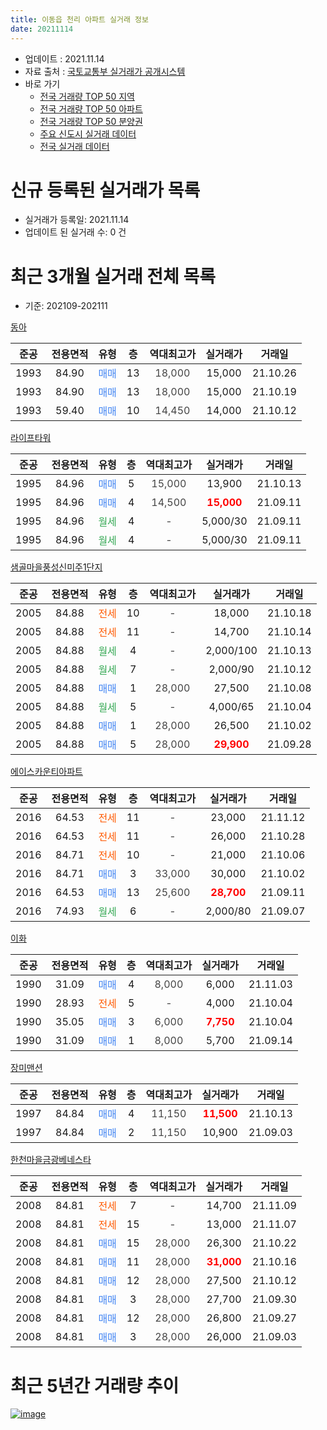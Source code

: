 ```yaml
---
title: 이동읍 천리 아파트 실거래 정보
date: 20211114
---
```


* 업데이트 : 2021.11.14
* 자료 출처 : [국토교통부 실거래가 공개시스템](http://rt.molit.go.kr)
* 바로 가기
    * [전국 거래량 TOP 50 지역](https://apt-info.github.io/apt-trade-info/tr)
    * [전국 거래량 TOP 50 아파트](https://apt-info.github.io/apt-trade-info/ta)
    * [전국 거래량 TOP 50 분양권](https://apt-info.github.io/apt-trade-info/tb)
    * [주요 신도시 실거래 데이터](https://apt-info.github.io/apt-trade-info/newtown)
    * [전국 실거래 데이터](https://apt-info.github.io/apt-trade-info/all)



<script async src="https://pagead2.googlesyndication.com/pagead/js/adsbygoogle.js"></script>
<!-- 기본광고 -->
<ins class="adsbygoogle"
     style="display:block"
     data-ad-client="ca-pub-1142216861245946"
     data-ad-slot="4805727019"
     data-ad-format="auto"
     data-full-width-responsive="true"></ins>
<script>
     (adsbygoogle = window.adsbygoogle || []).push({});
</script>


# 신규 등록된 실거래가 목록

* 실거래가 등록일: 2021.11.14
* 업데이트 된 실거래 수: 0 건




<script async src="https://pagead2.googlesyndication.com/pagead/js/adsbygoogle.js"></script>
<!-- 기본광고 -->
<ins class="adsbygoogle"
     style="display:block"
     data-ad-client="ca-pub-1142216861245946"
     data-ad-slot="4805727019"
     data-ad-format="auto"
     data-full-width-responsive="true"></ins>
<script>
     (adsbygoogle = window.adsbygoogle || []).push({});
</script>


# 최근 3개월 실거래 전체 목록
* 기준: 202109-202111


[동아](https://search.naver.com/search.naver?query=%EB%8F%99%EC%95%84)

|준공|전용면적|유형|층|역대최고가|실거래가|거래일|
|:---:|:---:|:---:|:---:|:---:|:---:|:---:|
|1993|84.90|<span style="color:#4285F3">매매</span>|13|<span style="color:#444444">18,000</span>|15,000|21.10.26|
|1993|84.90|<span style="color:#4285F3">매매</span>|13|<span style="color:#444444">18,000</span>|15,000|21.10.19|
|1993|59.40|<span style="color:#4285F3">매매</span>|10|<span style="color:#444444">14,450</span>|14,000|21.10.12|

[라이프타워](https://search.naver.com/search.naver?query=%EB%9D%BC%EC%9D%B4%ED%94%84%ED%83%80%EC%9B%8C)

|준공|전용면적|유형|층|역대최고가|실거래가|거래일|
|:---:|:---:|:---:|:---:|:---:|:---:|:---:|
|1995|84.96|<span style="color:#4285F3">매매</span>|5|<span style="color:#444444">15,000</span>|13,900|21.10.13|
|1995|84.96|<span style="color:#4285F3">매매</span>|4|<span style="color:#444444">14,500</span>|<b><span style="color:#FF0000">15,000</span></b>|21.09.11|
|1995|84.96|<span style="color:#34A853">월세</span>|4|<span style="color:#444444">-</span>|5,000/30|21.09.11|
|1995|84.96|<span style="color:#34A853">월세</span>|4|<span style="color:#444444">-</span>|5,000/30|21.09.11|

[샘골마을풍성신미주1단지](https://search.naver.com/search.naver?query=%EC%83%98%EA%B3%A8%EB%A7%88%EC%9D%84%ED%92%8D%EC%84%B1%EC%8B%A0%EB%AF%B8%EC%A3%BC1%EB%8B%A8%EC%A7%80)

|준공|전용면적|유형|층|역대최고가|실거래가|거래일|
|:---:|:---:|:---:|:---:|:---:|:---:|:---:|
|2005|84.88|<span style="color:#FF5A00">전세</span>|10|<span style="color:#444444">-</span>|18,000|21.10.18|
|2005|84.88|<span style="color:#FF5A00">전세</span>|11|<span style="color:#444444">-</span>|14,700|21.10.14|
|2005|84.88|<span style="color:#34A853">월세</span>|4|<span style="color:#444444">-</span>|2,000/100|21.10.13|
|2005|84.88|<span style="color:#34A853">월세</span>|7|<span style="color:#444444">-</span>|2,000/90|21.10.12|
|2005|84.88|<span style="color:#4285F3">매매</span>|1|<span style="color:#444444">28,000</span>|27,500|21.10.08|
|2005|84.88|<span style="color:#34A853">월세</span>|5|<span style="color:#444444">-</span>|4,000/65|21.10.04|
|2005|84.88|<span style="color:#4285F3">매매</span>|1|<span style="color:#444444">28,000</span>|26,500|21.10.02|
|2005|84.88|<span style="color:#4285F3">매매</span>|5|<span style="color:#444444">28,000</span>|<b><span style="color:#FF0000">29,900</span></b>|21.09.28|

[에이스카운티아파트](https://search.naver.com/search.naver?query=%EC%97%90%EC%9D%B4%EC%8A%A4%EC%B9%B4%EC%9A%B4%ED%8B%B0%EC%95%84%ED%8C%8C%ED%8A%B8)

|준공|전용면적|유형|층|역대최고가|실거래가|거래일|
|:---:|:---:|:---:|:---:|:---:|:---:|:---:|
|2016|64.53|<span style="color:#FF5A00">전세</span>|11|<span style="color:#444444">-</span>|23,000|21.11.12|
|2016|64.53|<span style="color:#FF5A00">전세</span>|11|<span style="color:#444444">-</span>|26,000|21.10.28|
|2016|84.71|<span style="color:#FF5A00">전세</span>|10|<span style="color:#444444">-</span>|21,000|21.10.06|
|2016|84.71|<span style="color:#4285F3">매매</span>|3|<span style="color:#444444">33,000</span>|30,000|21.10.02|
|2016|64.53|<span style="color:#4285F3">매매</span>|13|<span style="color:#444444">25,600</span>|<b><span style="color:#FF0000">28,700</span></b>|21.09.11|
|2016|74.93|<span style="color:#34A853">월세</span>|6|<span style="color:#444444">-</span>|2,000/80|21.09.07|

[이화](https://search.naver.com/search.naver?query=%EC%9D%B4%ED%99%94)

|준공|전용면적|유형|층|역대최고가|실거래가|거래일|
|:---:|:---:|:---:|:---:|:---:|:---:|:---:|
|1990|31.09|<span style="color:#4285F3">매매</span>|4|<span style="color:#444444">8,000</span>|6,000|21.11.03|
|1990|28.93|<span style="color:#FF5A00">전세</span>|5|<span style="color:#444444">-</span>|4,000|21.10.04|
|1990|35.05|<span style="color:#4285F3">매매</span>|3|<span style="color:#444444">6,000</span>|<b><span style="color:#FF0000">7,750</span></b>|21.10.04|
|1990|31.09|<span style="color:#4285F3">매매</span>|1|<span style="color:#444444">8,000</span>|5,700|21.09.14|

[장미맨션](https://search.naver.com/search.naver?query=%EC%9E%A5%EB%AF%B8%EB%A7%A8%EC%85%98)

|준공|전용면적|유형|층|역대최고가|실거래가|거래일|
|:---:|:---:|:---:|:---:|:---:|:---:|:---:|
|1997|84.84|<span style="color:#4285F3">매매</span>|4|<span style="color:#444444">11,150</span>|<b><span style="color:#FF0000">11,500</span></b>|21.10.13|
|1997|84.84|<span style="color:#4285F3">매매</span>|2|<span style="color:#444444">11,150</span>|10,900|21.09.03|

[한천마을금광베네스타](https://search.naver.com/search.naver?query=%ED%95%9C%EC%B2%9C%EB%A7%88%EC%9D%84%EA%B8%88%EA%B4%91%EB%B2%A0%EB%84%A4%EC%8A%A4%ED%83%80)

|준공|전용면적|유형|층|역대최고가|실거래가|거래일|
|:---:|:---:|:---:|:---:|:---:|:---:|:---:|
|2008|84.81|<span style="color:#FF5A00">전세</span>|7|<span style="color:#444444">-</span>|14,700|21.11.09|
|2008|84.81|<span style="color:#FF5A00">전세</span>|15|<span style="color:#444444">-</span>|13,000|21.11.07|
|2008|84.81|<span style="color:#4285F3">매매</span>|15|<span style="color:#444444">28,000</span>|26,300|21.10.22|
|2008|84.81|<span style="color:#4285F3">매매</span>|11|<span style="color:#444444">28,000</span>|<b><span style="color:#FF0000">31,000</span></b>|21.10.16|
|2008|84.81|<span style="color:#4285F3">매매</span>|12|<span style="color:#444444">28,000</span>|27,500|21.10.12|
|2008|84.81|<span style="color:#4285F3">매매</span>|3|<span style="color:#444444">28,000</span>|27,700|21.09.30|
|2008|84.81|<span style="color:#4285F3">매매</span>|12|<span style="color:#444444">28,000</span>|26,800|21.09.27|
|2008|84.81|<span style="color:#4285F3">매매</span>|3|<span style="color:#444444">28,000</span>|26,000|21.09.03|



<script async src="https://pagead2.googlesyndication.com/pagead/js/adsbygoogle.js"></script>
<!-- 기본광고 -->
<ins class="adsbygoogle"
     style="display:block"
     data-ad-client="ca-pub-1142216861245946"
     data-ad-slot="4805727019"
     data-ad-format="auto"
     data-full-width-responsive="true"></ins>
<script>
     (adsbygoogle = window.adsbygoogle || []).push({});
</script>


# 최근 5년간 거래량 추이


<div style="width:100%;">
    <canvas id="deal_progress" height="200"></canvas>
</div>

<script>
new Chart(document.getElementById("deal_progress"), {
    type: 'line',
    data: {
        labels: ['16.01','16.02','16.03','16.04','16.05','16.06','16.07','16.08','16.09','16.10','16.11','16.12','17.01','17.02','17.03','17.04','17.05','17.06','17.07','17.08','17.09','17.10','17.11','17.12','18.01','18.02','18.03','18.04','18.05','18.06','18.07','18.08','18.09','18.10','18.11','18.12','19.01','19.02','19.03','19.04','19.05','19.06','19.07','19.08','19.09','19.10','19.11','19.12','20.01','20.02','20.03','20.04','20.05','20.06','20.07','20.08','20.09','20.10','20.11','20.12','21.01','21.02','21.03','21.04','21.05','21.06','21.07','21.08','21.09','21.10','21.11'],
        datasets: [{
            label: '매매/분양권',
            data: [9,12,13,8,16,22,22,23,35,20,16,9,7,12,10,13,9,8,18,18,19,9,14,14,8,7,16,19,10,14,16,6,11,9,12,5,7,14,31,11,5,13,5,9,4,11,6,9,16,23,13,11,19,25,19,11,19,20,15,26,30,34,34,23,20,10,21,17,8,12,1],
            borderColor: "rgba(66, 133, 243, 1)",
            backgroundColor: "rgba(66, 133, 243, 0.05)",
            borderWidth: 1,
            pointRadius: 0,
            fill: false,
            lineTension: 0
        },{
            label: '전/월세',
            data: [8,5,13,13,8,11,16,20,21,19,10,3,7,14,9,8,9,10,4,3,8,4,7,4,11,9,9,7,9,11,15,12,7,11,13,8,11,9,13,5,14,10,4,12,11,3,12,8,6,14,14,6,7,8,11,8,8,3,4,4,10,9,1,4,10,8,4,7,3,8,3],
            borderColor: "rgba(255, 90, 0, 1)",
            backgroundColor: "rgba(255, 90, 0, 0.05)",
            borderWidth: 1,
            pointRadius: 0,
            fill: false,
            lineTension: 0
        },{
            label: '합계',
            data: [17,17,26,21,24,33,38,43,56,39,26,12,14,26,19,21,18,18,22,21,27,13,21,18,19,16,25,26,19,25,31,18,18,20,25,13,18,23,44,16,19,23,9,21,15,14,18,17,22,37,27,17,26,33,30,19,27,23,19,30,40,43,35,27,30,18,25,24,11,20,4],
            borderColor: "rgba(0, 0, 0, 1)",
            backgroundColor: "rgba(0, 0, 0, 0.03)",
            borderWidth: 0.1,
            pointRadius: 0,
            fill: true,
            lineTension: 0
        }
        ]
    },
    options: {
        responsive: true,
        title: {
            display: false
        },
        tooltips: {
            mode: 'index',
            intersect: false
        },
        hover: {
            mode: 'nearest',
            intersect: true
        },
        scales: {
            xAxes: [{
                display: true,
                scaleLabel: {
                    display: true,
                    labelString: '년/월'
                }
            }],
            yAxes: [{
                display: true,
                ticks: {
                    suggestedMin: 0,
                },
                scaleLabel: {
                    display: true,
                    labelString: '실거래 수'
                }
            }]
        }
    }
});

</script>


[![image](https://apt-info.github.io/images/2020-01-03-apt-trade-info/1024x500.png)](https://play.google.com/store/apps/details?id=com.aptinfo.apttradeinfo)

